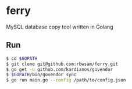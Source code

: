# ferry

MySQL database copy tool written in Golang

## Run

```bash
$ cd $GOPATH
$ git clone git@github.com:rbwsam/ferry.git
$ go get -u github.com/kardianos/govendor
$ $GOPATH/bin/govendor sync
$ go run main.go --config /path/to/config.json
```